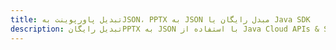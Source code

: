 ---title: تبدیل پاورپوینت بهJSON، PPTX به JSON مبدل رایگان یا Java SDKdescription: تبدیل رایگانPPTX به JSON با استفاده از Java Cloud APIs & SDK. همچنین اسناد Microsoft PowerPoint را در Cloud ایجاد، ویرایش و رندر کنید.---